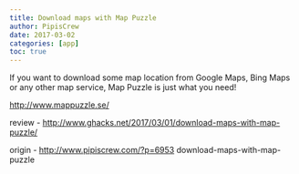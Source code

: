 ```yaml
---
title: Download maps with Map Puzzle
author: PipisCrew
date: 2017-03-02
categories: [app]
toc: true
---
```


If you want to download some map location from Google Maps, Bing Maps or any other map service, Map Puzzle is just what you need!

http://www.mappuzzle.se/

review - http://www.ghacks.net/2017/03/01/download-maps-with-map-puzzle/

origin - http://www.pipiscrew.com/?p=6953 download-maps-with-map-puzzle